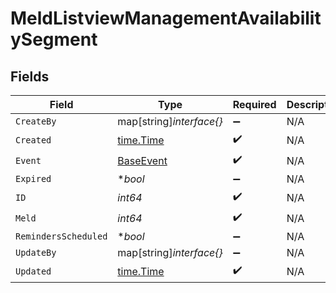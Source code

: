 # MeldListviewManagementAvailabilitySegment


## Fields

| Field                                         | Type                                          | Required                                      | Description                                   |
| --------------------------------------------- | --------------------------------------------- | --------------------------------------------- | --------------------------------------------- |
| `CreateBy`                                    | map[string]*interface{}*                      | :heavy_minus_sign:                            | N/A                                           |
| `Created`                                     | [time.Time](https://pkg.go.dev/time#Time)     | :heavy_check_mark:                            | N/A                                           |
| `Event`                                       | [BaseEvent](../../models/shared/baseevent.md) | :heavy_check_mark:                            | N/A                                           |
| `Expired`                                     | **bool*                                       | :heavy_minus_sign:                            | N/A                                           |
| `ID`                                          | *int64*                                       | :heavy_check_mark:                            | N/A                                           |
| `Meld`                                        | *int64*                                       | :heavy_check_mark:                            | N/A                                           |
| `RemindersScheduled`                          | **bool*                                       | :heavy_minus_sign:                            | N/A                                           |
| `UpdateBy`                                    | map[string]*interface{}*                      | :heavy_minus_sign:                            | N/A                                           |
| `Updated`                                     | [time.Time](https://pkg.go.dev/time#Time)     | :heavy_check_mark:                            | N/A                                           |